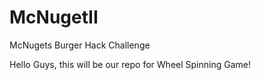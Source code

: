 # McNugetII
McNugets Burger Hack Challenge

Hello Guys, this will be our repo for Wheel Spinning Game!
